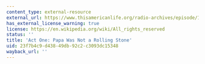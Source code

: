 ```yaml
---
content_type: external-resource
external_url: https://www.thisamericanlife.org/radio-archives/episode/104/music-lessons?act=1
has_external_license_warning: true
license: https://en.wikipedia.org/wiki/All_rights_reserved
status: ''
title: 'Act One: Papa Was Not a Rolling Stone'
uid: 23f7b4c9-d438-49db-92c2-c3093dc15348
wayback_url: ''
---
```

